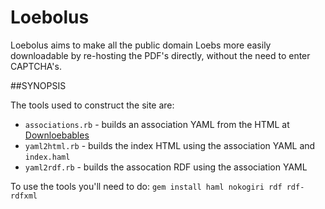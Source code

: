 # Loebolus
Loebolus aims to make all the public domain Loebs more easily downloadable by re-hosting the PDF's directly, without the need to enter CAPTCHA's.

##SYNOPSIS

The tools used to construct the site are:

 * `associations.rb` - builds an association YAML from the HTML at [Downloebables](http://www.edonnelly.com/loebs.html)
 * `yaml2html.rb` - builds the index HTML using the association YAML and `index.haml`
 * `yaml2rdf.rb` - builds the assocation RDF using the association YAML

To use the tools you'll need to do: `gem install haml nokogiri rdf rdf-rdfxml` 

